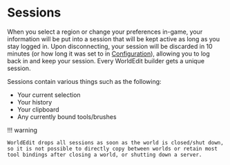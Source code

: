 # Sessions

When you select a region or change your preferences in-game, your information will be put into a session that will be kept active as long as you stay logged in. Upon disconnecting, your session will be discarded in 10 minutes (or how long it was set to in [Configuration](../../configuration.md)), allowing you to log back in and keep your session. Every WorldEdit builder gets a unique session.

Sessions contain various things such as the following:

- Your current selection
- Your history
- Your clipboard
- Any currently bound tools/brushes

!!! warning

    WorldEdit drops all sessions as soon as the world is closed/shut down, so it is not possible to directly copy between worlds or retain most tool bindings after closing a world, or shutting down a server.